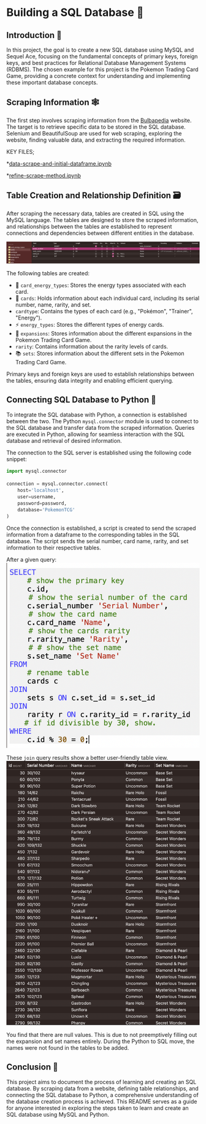 # Building a SQL Database 💾

## Introduction 📝

In this project, the goal is to create a new SQL database using MySQL and Sequel Ace, focusing on the fundamental concepts of primary keys, foreign keys, and best practices for Relational Database Management Systems (RDBMS). The chosen example for this project is the Pokemon Trading Card Game, providing a concrete context for understanding and implementing these important database concepts.

## Scraping Information 🕸️

The first step involves scraping information from the [Bulbapedia](https://bulbapedia.bulbagarden.net/wiki/Main_Page) website. The target is to retrieve specific data to be stored in the SQL database. Selenium and BeautifulSoup are used for web scraping, exploring the website, finding valuable data, and extracting the required information.

KEY FILES;

*[data-scrape-and-initial-dataframe.ipynb](https://github.com/brandontnavarrete/Building-SQL-Database/blob/main/data-scrape-and-initial-dataframe.ipynb)

*[refine-scrape-method.ipynb](https://github.com/brandontnavarrete/Building-SQL-Database/blob/main/refine-scrape-method.ipynb)

## Table Creation and Relationship Definition 🗃️

After scraping the necessary data, tables are created in SQL using the MySQL language. The tables are designed to store the scraped information, and relationships between the tables are established to represent connections and dependencies between different entities in the database. 

![Structure Example](./sql-python-pokemon-image/table-structure.png)

The following tables are created:

- 🧩 `card_energy_types`: Stores the energy types associated with each card.
- 🎴 `cards`: Holds information about each individual card, including its serial number, name, rarity, and set.
-  `cardtype`: Contains the types of each card (e.g., "Pokémon", "Trainer", "Energy").
- ⚡ `energy_types`: Stores the different types of energy cards.
- 🌟 `expansions`: Stores information about the different expansions in the Pokemon Trading Card Game.
-  `rarity`: Contains information about the rarity levels of cards.
- 📚 `sets`: Stores information about the different sets in the Pokemon Trading Card Game.

Primary keys and foreign keys are used to establish relationships between the tables, ensuring data integrity and enabling efficient querying.

## Connecting SQL Database to Python 🐍

To integrate the SQL database with Python, a connection is established between the two. The Python `mysql.connector` module is used to connect to the SQL database and transfer data from the scraped information. Queries are executed in Python, allowing for seamless interaction with the SQL database and retrieval of desired information.

The connection to the SQL server is established using the following code snippet:

```python
import mysql.connector

connection = mysql.connector.connect(
    host='localhost',
    user=username,
    password=password,
    database='PokemonTCG'
)
```

Once the connection is established, a script is created to send the scraped information from a dataframe to the corresponding tables in the SQL database. The script sends the serial number, card name, rarity, and set information to their respective tables.

After a given query:
![Query Example](./sql-python-pokemon-image/query.png)


These `join` query results show a better user-friendly table view.
![Result Example](./sql-python-pokemon-image/join.png)

You find that there are null values. This is due to not preemptively filling out the expansion and set names entirely. During the Python to SQL move, the names were not found 
in the tables to be added.

## Conclusion 🎉

This project aims to document the process of learning and creating an SQL database. By scraping data from a website, defining table relationships, and connecting the SQL database to Python, a comprehensive understanding of the database creation process is achieved. This README serves as a guide for anyone interested in exploring the steps taken to learn and create an SQL database using MySQL and Python.
